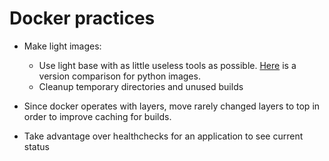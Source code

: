 # Docker practices

- Make light images:

  - Use light base with as little useless tools as possible.
    [Here](https://medium.com/swlh/alpine-slim-stretch-buster-jessie-bullseye-bookworm-what-are-the-differences-in-docker-62171ed4531d) is a version comparison for python images.
  - Cleanup temporary directories and unused builds

- Since docker operates with layers, move rarely changed layers to top
  in order to improve caching for builds.

- Take advantage over healthchecks for an application to see current status
